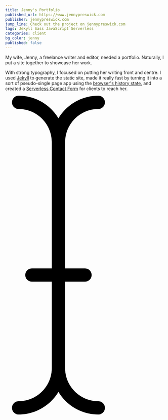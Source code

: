 ```yaml
---
title: Jenny's Portfolio
published_url: https://www.jennypreswick.com
publisher: jennypreswick.com
jump_line: Check out the project on jennypreswick.com
tags: Jekyll Sass JavaScript Serverless
categories: client
bg_color: jenny
published: false
---
```


My wife, Jenny, a freelance writer and editor, needed a portfolio. Naturally, I put a site together to showcase her work.

With strong typography, I focused on putting her writing front and centre. I used <a href="https://jekyllrb.com/" target="_blank" rel="noreferrer">Jekyll</a> to generate the static site, made it really fast by turning it into a sort of pseudo-single page app using the <a href="https://developer.mozilla.org/en-US/docs/Web/API/History" target="_blank" rel="noreferrer">browser's history state</a>, and created a <a href="https://github.com/bholtbholt/static-site-mailer" target="_blank" rel="noreferrer">Serverless Contact Form</a> for clients to reach her.

<svg xmlns="http://www.w3.org/2000/svg" viewBox="0 0 12 24" class="illustration">
  <g class="illustration__fill animate-cursor" fill-rule="evenodd">
    <path d="M1 24a.5.5 0 0 1 0-1c1.378 0 2.5-1.122 2.5-2.5v-17C3.5 2.122 2.378 1 1 1a.5.5 0 0 1 0-1c1.93 0 3.5 1.57 3.5 3.5v17C4.5 22.43 2.93 24 1 24z"/>
    <path d="M7 24c-1.93 0-3.5-1.57-3.5-3.5v-17C3.5 1.57 5.07 0 7 0a.5.5 0 0 1 0 1 2.503 2.503 0 0 0-2.5 2.5v17C4.5 21.878 5.622 23 7 23a.5.5 0 0 1 0 1z"/>
    <path d="M6 14H2a.5.5 0 0 1 0-1h4a.5.5 0 0 1 0 1z"/>
  </g>
</svg>

